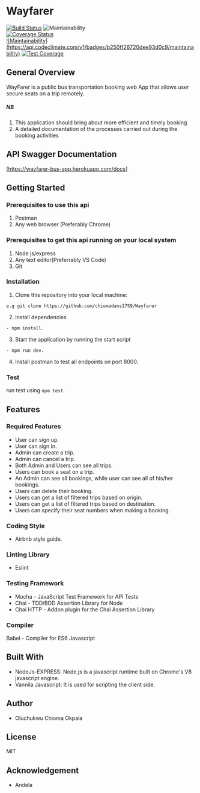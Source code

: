 # Wayfarer

[![Build Status](https://travis-ci.com/chiomadans1759/Wayfarer.svg?branch=develop)](https://travis-ci.com/chiomadans1759/Wayfarer)  ![Maintainability](https://img.shields.io/npm/l/wayfarer.svg)    
[![Coverage Status](https://coveralls.io/repos/github/chiomadans1759/Wayfarer/badge.svg)](https://coveralls.io/github/chiomadans1759/Wayfarer)  
[![Maintainability]
(https://api.codeclimate.com/v1/badges/b250ff26720dee93d0c9/maintainability)](https://codeclimate.com/github/chiomadans1759/Wayfarer/maintainability)   [![Test Coverage](https://api.codeclimate.com/v1/badges/b250ff26720dee93d0c9/test_coverage)](https://codeclimate.com/github/chiomadans1759/Wayfarer/test_coverage)



## General Overview
WayFarer is a public bus transportation booking web App that allows user secure seats on a trip remotely.
##### NB
1. This application should bring about more efficient and timely booking
2. A detailed documentation of the processes carried out during the booking activities

## API Swagger Documentation
[https://wayfarer-bus-app.herokuapp.com/docs] 



## Getting Started

### Prerequisites to use this api

1. Postman
2. Any web browser (Preferably Chrome)

### Prerequisites to get this api running on your local system

1. Node js/express
2. Any text editor(Preferrably VS Code)
3. Git

### Installation
1. Clone this repository into your local machine:

```
e.g git clone https://github.com/chiomadans1759/Wayfarer
```
2. Install dependencies 
```
- npm install.
```
3. Start the application by running the start script

```
- npm run dev.
``` 

4. Install postman to test all endpoints on port 8000.

### Test

run test using `npm test`.

## Features

 ### Required Features
- User can sign up.
- User can sign in.
- Admin can create a trip.
- Admin can cancel a trip.
- Both Admin and Users can see all trips.
- Users can book a seat on a trip.
- An Admin can see all bookings, while user can see all of his/her bookings.
- Users can delete their booking.
- Users can get a list of filtered trips based on origin.
- Users can get a list of filtered trips based on destination.
- Users can specify their seat numbers when making a booking.

### Coding Style

- Airbnb style guide.

### Linting Library
- Eslint 

### Testing Framework
- Mocha     - JavaScript Test Framework for API Tests
- Chai      - TDD/BDD Assertion Library for Node
- Chai HTTP - Addon plugin for the Chai Assertion Library

### Compiler
Babel - Compiler for ES6 Javascript
 
## Built With

- NodeJs-EXPRESS: Node.js is a javascript runtime built on Chrome's V8 javascript engine. 
- Vannila Javascript: It is used for scripting the client side.

## Author

- Oluchukwu Chioma Okpala

## License
MIT

## Acknowledgement

- Andela


